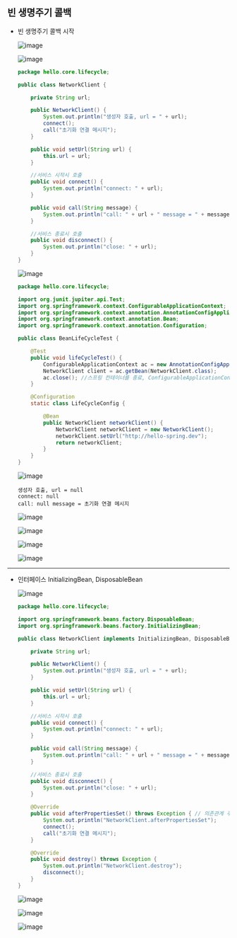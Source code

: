 ## **빈 생명주기 콜백**
  * 빈 생명주기 콜백 시작
    
    ![image](https://user-images.githubusercontent.com/79301439/160735579-79c9ba2c-188f-46df-8199-5ae8be2a9264.png)
    
    ![image](https://user-images.githubusercontent.com/79301439/160735605-b69f1671-4f4a-4592-b4b5-ce3f3c6e79a3.png)
    
    ```java
    package hello.core.lifecycle;

    public class NetworkClient {

        private String url;

        public NetworkClient() {
            System.out.println("생성자 호출, url = " + url);
            connect();
            call("초기화 연결 메시지");
        }

        public void setUrl(String url) {
            this.url = url;
        }

        //서비스 시작시 호출
        public void connect() {
            System.out.println("connect: " + url);
        }

        public void call(String message) {
            System.out.println("call: " + url + " message = " + message);
        }

        //서비스 종료시 호출
        public void disconnect() {
            System.out.println("close: " + url);
        }
    }
    ```
    
    ![image](https://user-images.githubusercontent.com/79301439/160735715-4024db2c-9433-4e75-b766-7204ae29c6f8.png)
    
    ```java
    package hello.core.lifecycle;

    import org.junit.jupiter.api.Test;
    import org.springframework.context.ConfigurableApplicationContext;
    import org.springframework.context.annotation.AnnotationConfigApplicationContext;
    import org.springframework.context.annotation.Bean;
    import org.springframework.context.annotation.Configuration;

    public class BeanLifeCycleTest {

        @Test
        public void lifeCycleTest() {
            ConfigurableApplicationContext ac = new AnnotationConfigApplicationContext(LifeCycleConfig.class);
            NetworkClient client = ac.getBean(NetworkClient.class);
            ac.close(); //스프링 컨테이너를 종료, ConfigurableApplicationContext 필요
        }

        @Configuration
        static class LifeCycleConfig {

            @Bean
            public NetworkClient networkClient() {
                NetworkClient networkClient = new NetworkClient();
                networkClient.setUrl("http://hello-spring.dev");
                return networkClient;
            }
        }
    }
    ```
    
    ![image](https://user-images.githubusercontent.com/79301439/160735864-367c9680-cecf-4690-8cd6-72a5b5e3fbe0.png)
    
    ```
    생성자 호출, url = null
    connect: null
    call: null message = 초기화 연결 메시지
    ```
    
    ![image](https://user-images.githubusercontent.com/79301439/160735950-58b9d7d2-e543-4eae-bc31-1d523ccfa387.png)
    
    ![image](https://user-images.githubusercontent.com/79301439/160736006-e569512e-7909-43ce-917a-922ddecac708.png)
    
    ![image](https://user-images.githubusercontent.com/79301439/160736038-b7219f64-f9ea-4698-9fd0-0b6012d24d2e.png)
    
    ![image](https://user-images.githubusercontent.com/79301439/160736118-353c4561-d3dc-43a1-8261-4526e7b8ca16.png)

***
  * 인터페이스 InitializingBean, DisposableBean
    
    ![image](https://user-images.githubusercontent.com/79301439/160738346-6723d799-d480-44b0-8e93-b4cd2e6008e3.png)
    
    ```java
    package hello.core.lifecycle;

    import org.springframework.beans.factory.DisposableBean;
    import org.springframework.beans.factory.InitializingBean;

    public class NetworkClient implements InitializingBean, DisposableBean {

        private String url;

        public NetworkClient() {
            System.out.println("생성자 호출, url = " + url);
        }

        public void setUrl(String url) {
            this.url = url;
        }

        //서비스 시작시 호출
        public void connect() {
            System.out.println("connect: " + url);
        }

        public void call(String message) {
            System.out.println("call: " + url + " message = " + message);
        }

        //서비스 종료시 호출
        public void disconnect() {
            System.out.println("close: " + url);
        }

        @Override
        public void afterPropertiesSet() throws Exception { // 의존관계 주입이 완료된 이후 호출됨
            System.out.println("NetworkClient.afterPropertiesSet");
            connect();
            call("초기화 연결 메시지");
        }

        @Override
        public void destroy() throws Exception {
            System.out.println("NetworkClient.destroy");
            disconnect();
        }
    }
    ```
    
    ![image](https://user-images.githubusercontent.com/79301439/160738472-fa74da9a-3983-47ce-8166-35c42e7267e9.png)
    
    ![image](https://user-images.githubusercontent.com/79301439/160738535-b77750c1-88dd-47db-9ba5-1b5f8e5045e6.png)
    
    ![image](https://user-images.githubusercontent.com/79301439/160738661-8c972197-6b25-4a19-9e12-86044b381c3f.png)



